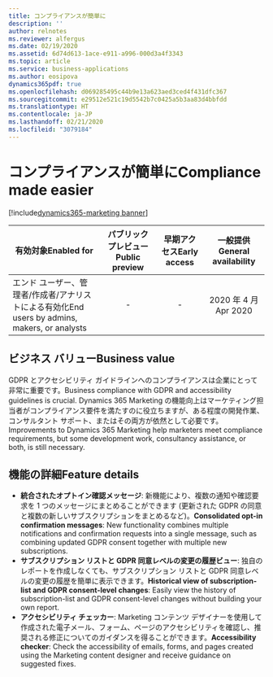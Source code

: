 ```yaml
---
title: コンプライアンスが簡単に
description: ''
author: relnotes
ms.reviewer: alfergus
ms.date: 02/19/2020
ms.assetid: 6d74d613-1ace-e911-a996-000d3a4f3343
ms.topic: article
ms.service: business-applications
ms.author: eosipova
dynamics365pdf: true
ms.openlocfilehash: d069285495c44b9e13a623aed3ced4f431dfc367
ms.sourcegitcommit: e29512e521c19d5542b7c0425a5b3aa83d4bbfdd
ms.translationtype: HT
ms.contentlocale: ja-JP
ms.lasthandoff: 02/21/2020
ms.locfileid: "3079184"
---
```

# <a name="compliance-made-easier"></a><span data-ttu-id="965b0-102">コンプライアンスが簡単に</span><span class="sxs-lookup"><span data-stu-id="965b0-102">Compliance made easier</span></span>
[!include[dynamics365-marketing banner](../includes/dynamics365-marketing.md)]

| <span data-ttu-id="965b0-103">有効対象</span><span class="sxs-lookup"><span data-stu-id="965b0-103">Enabled for</span></span>    |  <span data-ttu-id="965b0-104">パブリック プレビュー</span><span class="sxs-lookup"><span data-stu-id="965b0-104">Public preview</span></span> | <span data-ttu-id="965b0-105">早期アクセス</span><span class="sxs-lookup"><span data-stu-id="965b0-105">Early access</span></span> | <span data-ttu-id="965b0-106">一般提供</span><span class="sxs-lookup"><span data-stu-id="965b0-106">General availability</span></span> | 
| ---------- | :----------: |:----------: |:----------: |
|<span data-ttu-id="965b0-107">エンド ユーザー、管理者/作成者/アナリストによる有効化</span><span class="sxs-lookup"><span data-stu-id="965b0-107">End users by admins, makers, or analysts</span></span>|-|-| <span data-ttu-id="965b0-108">2020 年 4 月</span><span class="sxs-lookup"><span data-stu-id="965b0-108">Apr 2020</span></span>|


## <a name="business-value"></a><span data-ttu-id="965b0-109">ビジネス バリュー</span><span class="sxs-lookup"><span data-stu-id="965b0-109">Business value</span></span>
<!-- bv start -->
<span data-ttu-id="965b0-110">GDPR とアクセシビリティ ガイドラインへのコンプライアンスは企業にとって非常に重要です。</span><span class="sxs-lookup"><span data-stu-id="965b0-110">Business compliance with GDPR and accessibility guidelines is crucial.</span></span> <span data-ttu-id="965b0-111">Dynamics 365 Marketing の機能向上はマーケティング担当者がコンプライアンス要件を満たすのに役立ちますが、ある程度の開発作業、コンサルタント サポート、またはその両方が依然として必要です。</span><span class="sxs-lookup"><span data-stu-id="965b0-111">Improvements to Dynamics 365 Marketing help marketers meet compliance requirements, but some development work, consultancy assistance, or both, is still necessary.</span></span> 
<!-- bv end -->



## <a name="feature-details"></a><span data-ttu-id="965b0-112">機能の詳細</span><span class="sxs-lookup"><span data-stu-id="965b0-112">Feature details</span></span>
<!--feature detail start -->
- <span data-ttu-id="965b0-113">**統合されたオプトイン確認メッセージ**: 新機能により、複数の通知や確認要求を 1 つのメッセージにまとめることができます (更新された GDPR の同意と複数の新しいサブスクリプションをまとめるなど)。</span><span class="sxs-lookup"><span data-stu-id="965b0-113">**Consolidated opt-in confirmation messages**: New functionality combines multiple notifications and confirmation requests into a single message, such as combining updated GDPR consent together with multiple new subscriptions.</span></span>
- <span data-ttu-id="965b0-114">**サブスクリプション リストと GDPR 同意レベルの変更の履歴ビュー**: 独自のレポートを作成しなくても、サブスクリプション リストと GDPR 同意レベルの変更の履歴を簡単に表示できます。</span><span class="sxs-lookup"><span data-stu-id="965b0-114">**Historical view of subscription-list and GDPR consent-level changes**: Easily view the history of subscription-list and GDPR consent-level changes without building your own report.</span></span>
- <span data-ttu-id="965b0-115">**アクセシビリティ チェッカー**: Marketing コンテンツ デザイナーを使用して作成された電子メール、フォーム、ページのアクセシビリティを確認し、推奨される修正についてのガイダンスを得ることができます。</span><span class="sxs-lookup"><span data-stu-id="965b0-115">**Accessibility checker**: Check the accessibility of emails, forms, and pages created using the Marketing content designer and receive guidance on suggested fixes.</span></span>
<!--feature detail end -->









